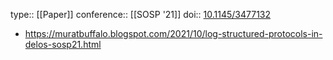 type:: [[Paper]]
conference:: [[SOSP '21]]
doi:: [10.1145/3477132](https://doi.org/10.1145/3477132.3483544)

- https://muratbuffalo.blogspot.com/2021/10/log-structured-protocols-in-delos-sosp21.html